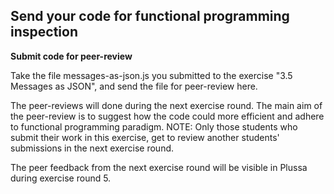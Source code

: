 ## Send your code for functional programming inspection

**Submit code for peer-review**

Take the file messages-as-json.js you submitted to the exercise "3.5 Messages as JSON", and send the file for peer-review here.

The peer-reviews will done during the next exercise round. The main aim of the peer-review is to suggest how the code could more efficient and adhere to functional programming paradigm. NOTE: Only those students who submit their work in this exercise, get to review another students' submissions in the next exercise round.

The peer feedback from the next exercise round will be visible in Plussa during exercise round 5.
